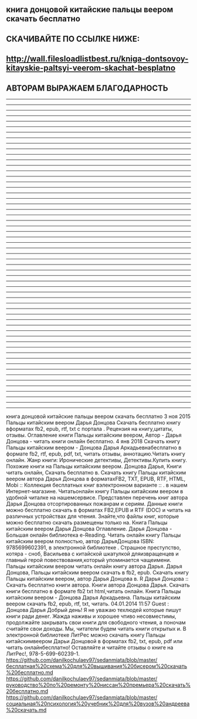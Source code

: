 книга донцовой китайские пальцы веером скачать бесплатно
--------------------------------------------------
СКАЧИВАЙТЕ ПО ССЫЛКЕ НИЖЕ:
--------------------------------------------------
http://wall.filesloadlistbest.ru/kniga-dontsovoy-kitayskie-paltsyi-veerom-skachat-besplatno
--------------------------------------------------
АВТОРАМ ВЫРАЖАЕМ БЛАГОДАРНОСТЬ
--------------------------------------------------
--------------------------------------------------
--------------------------------------------------
--------------------------------------------------
--------------------------------------------------
--------------------------------------------------
--------------------------------------------------
--------------------------------------------------
--------------------------------------------------
--------------------------------------------------
--------------------------------------------------
--------------------------------------------------
--------------------------------------------------
--------------------------------------------------
--------------------------------------------------
--------------------------------------------------
--------------------------------------------------
--------------------------------------------------
--------------------------------------------------
--------------------------------------------------
--------------------------------------------------
--------------------------------------------------
--------------------------------------------------
--------------------------------------------------
--------------------------------------------------
--------------------------------------------------
--------------------------------------------------
--------------------------------------------------
--------------------------------------------------
--------------------------------------------------
--------------------------------------------------
--------------------------------------------------
--------------------------------------------------
--------------------------------------------------
--------------------------------------------------
--------------------------------------------------
--------------------------------------------------
--------------------------------------------------
--------------------------------------------------
--------------------------------------------------
--------------------------------------------------
--------------------------------------------------
--------------------------------------------------
--------------------------------------------------
--------------------------------------------------
--------------------------------------------------
--------------------------------------------------
--------------------------------------------------
--------------------------------------------------
--------------------------------------------------
--------------------------------------------------
--------------------------------------------------
--------------------------------------------------
--------------------------------------------------
--------------------------------------------------
--------------------------------------------------
--------------------------------------------------
--------------------------------------------------
книга донцовой китайские пальцы веером скачать бесплатно 3 ноя 2015  Пальцы китайским веером Дарья Донцова  Скачать бесплатно книгу вформатах fb2, epub, rtf, txt с портала . Рецензия на книгу,цитаты, отзывы. Оглавление книги Пальцы китайским веером, Автор - Дарья Донцова  - читать книги онлайн бесплатно. 4 янв 2018  Скачать книгу Пальцы китайским веером - Донцова Дарья Аркадьевнабесплатно в формате fb2, rtf, epub, pdf, txt, читать отзывы, аннотацию.Читать книгу онлайн. Жанр книги: Иронические детективы, Детективы.Купить книгу. Похожие книги на Пальцы китайским веером. Донцова Дарья, Книги читать онлайн, Cкачать бесплатно в. Скачать книгу Пальцы китайским веером автора Дарья Донцова в форматахFB2, TXT, EPUB, RTF, HTML, Mobi :: Коллекция бесплатных книг вэлектронном варианте :: .  в нашем Интернет-магазине. Читатьонлайн книгу Пальцы китайским веером в удобной читалке на нашемсервисе. Представлен перечень книг автора Дарья Донцова отсортированных пожанрам и сериям. Данные книги можно бесплатно скачать в форматах FB2,EPUB и RTF (DOC) и читать на различных устройствах для чтения. Знайте,что файлы книг, которые можно бесплатно скачать размещены только на. Книга Пальцы китайским веером  Дарья Донцова  Оглавление. Дарья Донцова - Большая онлайн библиотека e-Reading. Читать онлайн книгу Пальцы китайским веером полностью, автор ДарьяДонцова ISBN: 9785699602391, в электронной библиотеке . Страшное преступство, котяра - сноб, Васильева с китайской шкатулкой дляизвращенцев и главный герой повествования,который упоминается чащеимени. Пальцы китайским веером читать онлайн книгу автора Дарья. Дарья Донцова, Пальцы китайским веером  скачать в fb2, epub. Скачать книгу Пальцы китайским веером, автор Дарья Донцова в. R Дарья Донцова :: Скачать бесплатно книги автора. Книги автора Донцова Дарья. Скачать книги бесплатно в формате fb2 txt html,читать онлайн.
Книга Пальцы китайским веером - Донцова Дарья Аркадьевна. Пальцы китайским веером скачать fb2, epub, rtf, txt, читать. 04.01.2014 11:57 Guest : Донцова Дарья Добрый день! Я не уважаю техлюдей которые пишут книги ради денег. Жажда наживы и хорошее чтиво несовместимы, продолжайте закрывать свои книги для свободного чтения, а поночам считайте свои доходы. Мы, читатели будем читать книги открытых и. В электронной библиотеке ЛитРес можно скачать книгу Пальцы китайскимвеером Дарьи Донцовой в форматах fb2, txt, epub, pdf или читать онлайнбесплатно! Оставляйте и читайте отзывы о книге на ЛитРес!, 978-5-699-60239-1.
https://github.com/danilkochulaev97/sedanmiata/blob/master/бесплатная%20схема%20для%20вышивания%20бисером%20скачать%20бесплатно.md
https://github.com/danilkochulaev97/sedanmiata/blob/master/руководство%20по%20ремонту%20ниссан%20премьера%20скачать%20бесплатно.md
https://github.com/danilkochulaev97/sedanmiata/blob/master/социальная%20психология%20учебник%20для%20вузов%20андреева%20скачать.md
